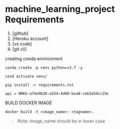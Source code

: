 # machine_learning_project Requirements

1. [github]
2. [Heroku account]
3. [vs code]
4. [git cli]


creating conda environment
```
conda create -p venv python==3.7 -y
```

```
cond activate venv/
```

```
pip install -r requirements.txt
```


```
api = HRKU-a74e9b20-e554-4d80-bea8-ceb2e59cc29c
```

BUILD DOCKER IMAGE

```
docker build -t <image_name>: <tagname>.
```

>Note: Image_name should be in lower case